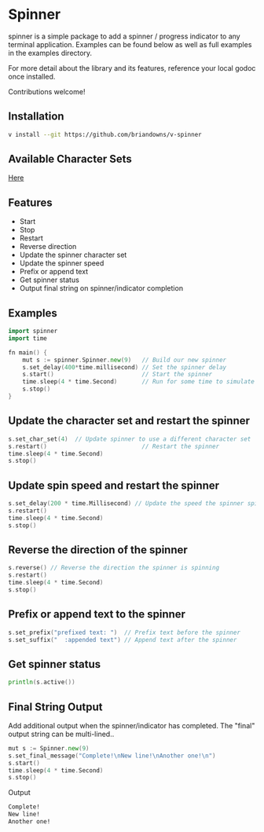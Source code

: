 # Spinner

spinner is a simple package to add a spinner / progress indicator to any terminal application. Examples can be found below as well as full examples in the examples directory.

For more detail about the library and its features, reference your local godoc once installed.

Contributions welcome!

## Installation

```sh
v install --git https://github.com/briandowns/v-spinner
```

## Available Character Sets

[Here](https://github.com/briandowns/spinner/blob/master/README.md#available-character-sets)

## Features

* Start
* Stop
* Restart
* Reverse direction
* Update the spinner character set
* Update the spinner speed
* Prefix or append text
* Get spinner status
* Output final string on spinner/indicator completion

## Examples

```go
import spinner
import time

fn main() {
	mut s := spinner.Spinner.new(9)   // Build our new spinner
    s.set_delay(400*time.millisecond) // Set the spinner delay
	s.start()                         // Start the spinner
	time.sleep(4 * time.Second)       // Run for some time to simulate work
	s.stop()
}
```

## Update the character set and restart the spinner

```go
s.set_char_set(4)  // Update spinner to use a different character set
s.restart()                           // Restart the spinner
time.sleep(4 * time.Second)
s.stop()
```

## Update spin speed and restart the spinner

```Go
s.set_delay(200 * time.Millisecond) // Update the speed the spinner spins at
s.restart()
time.sleep(4 * time.Second)
s.stop()
```

## Reverse the direction of the spinner

```Go
s.reverse() // Reverse the direction the spinner is spinning
s.restart()
time.sleep(4 * time.Second)
s.stop()
```

## Prefix or append text to the spinner

```Go
s.set_prefix("prefixed text: ")  // Prefix text before the spinner
s.set_suffix("  :appended text") // Append text after the spinner
```

## Get spinner status

```Go
println(s.active())
```

## Final String Output

Add additional output when the spinner/indicator has completed. The "final" output string can be multi-lined..

```Go
mut s := Spinner.new(9)
s.set_final_message("Complete!\nNew line!\nAnother one!\n")
s.start()                 
time.sleep(4 * time.Second)
s.stop()                   
```

Output
```sh
Complete!
New line!
Another one!
```
